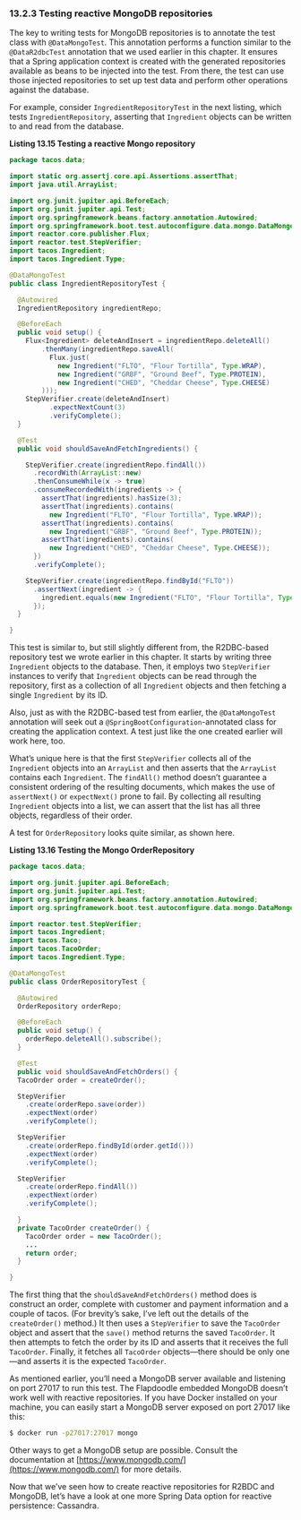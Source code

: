 ### 13.2.3 Testing reactive MongoDB repositories

The key to writing tests for MongoDB repositories is to annotate the test class with `@DataMongoTest`. This annotation performs a function similar to the `@DataR2dbcTest` annotation that we used earlier in this chapter. It ensures that a Spring application context is created with the generated repositories available as beans to be injected into the test. From there, the test can use those injected repositories to set up test data and perform other operations against the database.

For example, consider `IngredientRepositoryTest` in the next listing, which tests `IngredientRepository`, asserting that `Ingredient` objects can be written to and read from the database.

**Listing 13.15 Testing a reactive Mongo repository**

```java
package tacos.data;

import static org.assertj.core.api.Assertions.assertThat;
import java.util.ArrayList;

import org.junit.jupiter.api.BeforeEach;
import org.junit.jupiter.api.Test;
import org.springframework.beans.factory.annotation.Autowired;
import org.springframework.boot.test.autoconfigure.data.mongo.DataMongoTest;
import reactor.core.publisher.Flux;
import reactor.test.StepVerifier;
import tacos.Ingredient;
import tacos.Ingredient.Type;

@DataMongoTest
public class IngredientRepositoryTest {

  @Autowired
  IngredientRepository ingredientRepo;

  @BeforeEach
  public void setup() {
    Flux<Ingredient> deleteAndInsert = ingredientRepo.deleteAll()
        .thenMany(ingredientRepo.saveAll(
          Flux.just(
            new Ingredient("FLTO", "Flour Tortilla", Type.WRAP),
            new Ingredient("GRBF", "Ground Beef", Type.PROTEIN),
            new Ingredient("CHED", "Cheddar Cheese", Type.CHEESE)
        )));
    StepVerifier.create(deleteAndInsert)
          .expectNextCount(3)
          .verifyComplete();
  }

  @Test
  public void shouldSaveAndFetchIngredients() {

    StepVerifier.create(ingredientRepo.findAll())
      .recordWith(ArrayList::new)
      .thenConsumeWhile(x -> true)
      .consumeRecordedWith(ingredients -> {
        assertThat(ingredients).hasSize(3);
        assertThat(ingredients).contains(
          new Ingredient("FLTO", "Flour Tortilla", Type.WRAP));
        assertThat(ingredients).contains(
          new Ingredient("GRBF", "Ground Beef", Type.PROTEIN));
        assertThat(ingredients).contains(
          new Ingredient("CHED", "Cheddar Cheese", Type.CHEESE));
      })
      .verifyComplete();

    StepVerifier.create(ingredientRepo.findById("FLTO"))
      .assertNext(ingredient -> {
        ingredient.equals(new Ingredient("FLTO", "Flour Tortilla", Type.WRAP));
      });
  }

}

```

This test is similar to, but still slightly different from, the R2DBC-based repository test we wrote earlier in this chapter. It starts by writing three `Ingredient` objects to the database. Then, it employs two `StepVerifier` instances to verify that `Ingredient` objects can be read through the repository, first as a collection of all `Ingredient` objects and then fetching a single `Ingredient` by its ID.

Also, just as with the R2DBC-based test from earlier, the `@DataMongoTest` annotation will seek out a `@SpringBootConfiguration`-annotated class for creating the application context. A test just like the one created earlier will work here, too.

What’s unique here is that the first `StepVerifier` collects all of the `Ingredient` objects into an `ArrayList` and then asserts that the `ArrayList` contains each `Ingredient`. The `findAll()` method doesn’t guarantee a consistent ordering of the resulting documents, which makes the use of `assertNext()` or `expectNext()` prone to fail. By collecting all resulting `Ingredient` objects into a list, we can assert that the list has all three objects, regardless of their order.

A test for `OrderRepository` looks quite similar, as shown here.

**Listing 13.16 Testing the Mongo OrderRepository**

```java
package tacos.data;

import org.junit.jupiter.api.BeforeEach;
import org.junit.jupiter.api.Test;
import org.springframework.beans.factory.annotation.Autowired;
import org.springframework.boot.test.autoconfigure.data.mongo.DataMongoTest;

import reactor.test.StepVerifier;
import tacos.Ingredient;
import tacos.Taco;
import tacos.TacoOrder;
import tacos.Ingredient.Type;

@DataMongoTest
public class OrderRepositoryTest {

  @Autowired
  OrderRepository orderRepo;

  @BeforeEach
  public void setup() {
    orderRepo.deleteAll().subscribe();
  }

  @Test
  public void shouldSaveAndFetchOrders() {
  TacoOrder order = createOrder();

  StepVerifier
    .create(orderRepo.save(order))
    .expectNext(order)
    .verifyComplete();

  StepVerifier
    .create(orderRepo.findById(order.getId()))
    .expectNext(order)
    .verifyComplete();

  StepVerifier
    .create(orderRepo.findAll())
    .expectNext(order)
    .verifyComplete();

  }
  private TacoOrder createOrder() {
    TacoOrder order = new TacoOrder();
    ...
    return order;
  }

}
```

The first thing that the `shouldSaveAndFetchOrders()` method does is construct an order, complete with customer and payment information and a couple of tacos. (For brevity’s sake, I’ve left out the details of the `createOrder()` method.) It then uses a `StepVerifier` to save the `TacoOrder` object and assert that the `save()` method returns the saved `TacoOrder`. It then attempts to fetch the order by its ID and asserts that it receives the full `TacoOrder`. Finally, it fetches all `TacoOrder` objects—there should be only one—and asserts it is the expected `TacoOrder`.

As mentioned earlier, you’ll need a MongoDB server available and listening on port 27017 to run this test. The Flapdoodle embedded MongoDB doesn’t work well with reactive repositories. If you have Docker installed on your machine, you can easily start a MongoDB server exposed on port 27017 like this:

```bash
$ docker run -p27017:27017 mongo
```

Other ways to get a MongoDB setup are possible. Consult the documentation at [https://www.mongodb.com/](https://www.mongodb.com/) for more details.

Now that we’ve seen how to create reactive repositories for R2BDC and MongoDB, let’s have a look at one more Spring Data option for reactive persistence: Cassandra.
